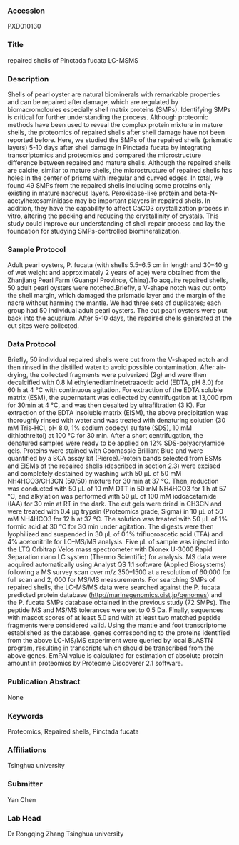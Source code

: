 ### Accession
PXD010130

### Title
repaired shells of Pinctada fucata LC-MSMS

### Description
Shells of pearl oyster are natural biominerals with remarkable properties and can be repaired after damage, which are regulated by biomacromolcules especially shell matrix proteins (SMPs). Identifying SMPs is critical for further understanding the process. Although proteomic methods have been used to reveal the complex protein mixture in mature shells, the proteomics of repaired shells after shell damage have not been reported before. Here, we studied the SMPs of the repaired shells (prismatic layers) 5-10 days after shell damage in Pinctada fucata by integrating transcriptomics and proteomics and compared the microstructure difference between repaired and mature shells. Although the repaired shells are calcite, similar to mature shells, the microstructure of repaired shells has holes in the center of prisms with irregular and curved edges. In total, we found 49 SMPs from the repaired shells including some proteins only existing in mature nacreous layers. Peroxidase-like protein and beta-N-acetylhexosaminidase may be important players in repaired shells. In addition, they have the capability to affect CaCO3 crystallization process in vitro, altering the packing and reducing the crystallinity of crystals. This study could improve our understanding of shell repair process and lay the foundation for studying SMPs-controlled biomineralization.

### Sample Protocol
Adult pearl oysters, P. fucata (with shells 5.5–6.5 cm in length and 30–40 g of wet weight and approximately 2 years of age) were obtained from the Zhanjiang Pearl Farm (Guangxi Province, China).To acquire repaired shells, 50 adult pearl oysters were notched.Briefly, a V-shape notch was cut onto the shell margin, which damaged the prismatic layer and the margin of the nacre without harming the mantle. We had three sets of duplicates; each group had 50 individual adult pearl oysters. The cut pearl oysters were put back into the aquarium. After 5-10 days, the repaired shells generated at the cut sites were collected.

### Data Protocol
Briefly, 50 individual repaired shells were cut from the V-shaped notch and then rinsed in the distilled water to avoid possible contamination. After air-drying, the collected fragments were pulverized (2g) and were then decalcified with 0.8 M ethylenediaminetetraacetic acid (EDTA, pH 8.0) for 60 h at 4 °C with continuous agitation. For extraction of the EDTA soluble matrix (ESM), the supernatant was collected by centrifugation at 13,000 rpm for 30min at 4 °C, and was then desalted by ultrafiltration (3 K). For extraction of the EDTA insoluble matrix (EISM), the above precipitation was thoroughly rinsed with water and was treated with denaturing solution (30 mM Tris-HCl, pH 8.0, 1% sodium dodecyl sulfate (SDS), 10 mM dithiothreitol) at 100 °C for 30 min. After a short centrifugation, the denatured samples were ready to be applied on 12% SDS-polyacrylamide gels. Proteins were stained with Coomassie Brilliant Blue and were quantified by a BCA assay kit (Pierce).Protein bands selected from ESMs and EISMs of the repaired shells (described in section 2.3) were excised and completely destained by washing with 50 μL of 50 mM NH4HCO3/CH3CN (50/50) mixture for 30 min at 37 °C. Then, reduction was conducted with 50 μL of 10 mM DTT in 50 mM NH4HCO3 for 1 h at 57 °C, and alkylation was performed with 50 μL of 100 mM iodoacetamide (IAA) for 30 min at RT in the dark. The cut gels were dried in CH3CN and were treated with 0.4 μg trypsin (Proteomics grade, Sigma) in 10 μL of 50 mM NH4HCO3 for 12 h at 37 °C. The solution was treated with 50 μL of 1% formic acid at 30 °C for 30 min under agitation. The digests were then lyophilized and suspended in 30 μL of 0.1% trifluoroacetic acid (TFA) and 4% acetonitrile for LC–MS/MS analysis. Five μL of sample was injected into the LTQ Orbitrap Velos mass spectrometer with Dionex U-3000 Rapid Separation nano LC system (Thermo Scientific) for analysis. MS data were acquired automatically using Analyst QS 1.1 software (Applied Biosystems) following a MS survey scan over m/z 350–1500 at a resolution of 60,000 for full scan and 2, 000 for MS/MS measurements. For searching SMPs of repaired shells, the LC-MS/MS data were searched against the P. fucata predicted protein database (http://marinegenomics.oist.jp/genomes) and the P. fucata SMPs database obtained in the previous study (72 SMPs). The peptide MS and MS/MS tolerances were set to 0.5 Da. Finally, sequences with mascot scores of at least 5.0 and with at least two matched peptide fragments were considered valid. Using the mantle and foot transcriptome established as the database, genes corresponding to the proteins identified from the above LC-MS/MS experiment were queried by local BLASTN program, resulting in transcripts which should be transcribed from the above genes.  EmPAI value is calculated for estimation of absolute protein amount in proteomics by Proteome Discoverer 2.1 software.

### Publication Abstract
None

### Keywords
Proteomics, Repaired shells, Pinctada fucata

### Affiliations
Tsinghua university

### Submitter
Yan Chen

### Lab Head
Dr Rongqing Zhang
Tsinghua university


